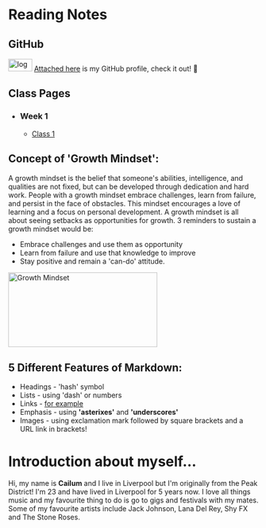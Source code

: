 # Reading Notes 

## GitHub

<img src="https://download.logo.wine/logo/GitHub/GitHub-Logo.wine.png" alt="logo" width="48" height="25"/> [Attached here](<https://github.com/cailumleyshon>) is my GitHub profile, check it out! 🖤


## Class Pages
- ### Week 1
    - [Class 1](<https://cailumleyshon.github.io/reading-notes/class-1/>)

## Concept of 'Growth Mindset':

A growth mindset is the belief that someone's abilities, intelligence, and qualities are not fixed, but can be developed through dedication and hard work. People with a growth mindset embrace challenges, learn from failure, and persist in the face of obstacles. This mindset encourages a love of learning and a focus on personal development.
A growth mindset is all about seeing setbacks as opportunities for growth. 3 reminders to sustain a growth mindset would be:

- Embrace challenges and use them as opportunity
- Learn from failure and use that knowledge to improve
- Stay positive and remain a 'can-do' attitude.

<img src="https://edsurge.imgix.net/uploads/post/image/12467/mind_as_muscle-1565189295.jpg?auto=compress%2Cformat&w=2800&h=1134&fit=crop" alt="Growth Mindset" width="300" height="150"/>

## 5 Different Features of Markdown:

- Headings - 'hash' symbol
- Lists - using 'dash' or numbers
- Links - [for example](<https://github.com>)
- Emphasis - using **'asterixes'** and __'underscores'__
- Images - using exclamation mark followed by square brackets and a URL link in brackets!

# Introduction about myself...

Hi, my name is __Cailum__ and I live in Liverpool but I'm originally from the Peak District! 
I'm 23 and have lived in Liverpool for 5 years now. I love all things music and my favourite thing to do is go to gigs and festivals with my mates. Some of my favourite artists include Jack Johnson, Lana Del Rey, Shy FX and The Stone Roses.
